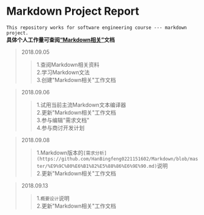 # Markdown Project Report #
```This repository works for software engineering course --- markdown project.```  
**具体个人工作量可查阅[“Markdown相关”](https://github.com/HanBingfeng0221151602/Markdown/blob/master/Markdown%E7%9B%B8%E5%85%B3.md)文档**
>2018.09.05
>>1.查阅Markdown相关资料  
2.学习Markdown文法  
3.创建"Markdown相关"工作文档   

>2018.09.06   
>>1.试用当前主流Markdown文本编译器  
2.更新"Markdown相关"工作文档  
3.参与编辑"需求文档"  
4.参与商讨开发计划

>2018.09.08
>>1.Markdown版本的`[需求分析](https://github.com/HanBingfeng0221151602/Markdown/blob/master/%E9%9C%80%E6%B1%82%E5%88%86%E6%9E%90.md)`说明  
2.更新"Markdown相关"工作文档  

>2018.09.13
>>1.`概要设计`说明  
2.更新"Markdown相关"工作文档
